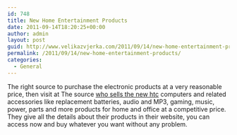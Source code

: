 ```yaml
---
id: 748
title: New Home Entertainment Products
date: 2011-09-14T18:20:25+00:00
author: admin
layout: post
guid: http://www.velikazvjerka.com/2011/09/14/new-home-entertainment-products/
permalink: /2011/09/14/new-home-entertainment-products/
categories:
  - General
---
```

The right source to purchase the electronic products at a very reasonable price, then visit at The source [who sells the new htc](http://www.thesource.ca/estore/product.aspx?language=en-ca&catalog=online&category=smart-phones&product=1716060) computers and related accessories like replacement batteries, audio and MP3, gaming, music, power, parts and more products for home and office at a competitive price. They give all the details about their products in their website, you can access now and buy whatever you want without any problem.